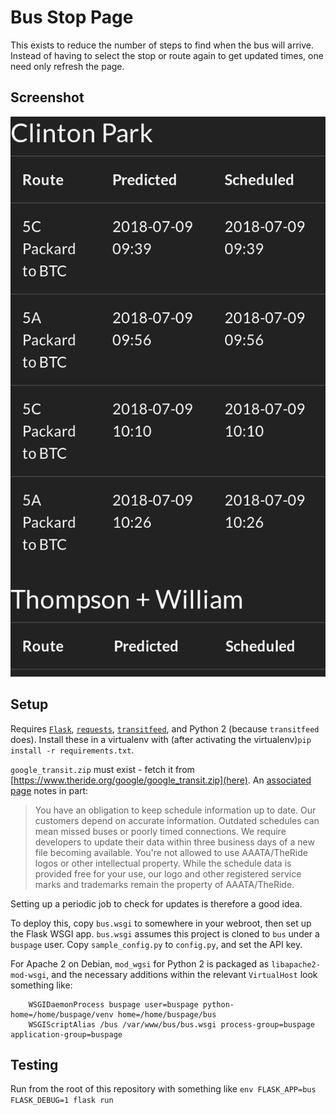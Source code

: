 # Bus Stop Page

This exists to reduce the number of steps to find when the bus will arrive. Instead of having to select the stop or
route again to get updated times, one need only refresh the page.

## Screenshot

![Screenshot](/screenshot.png)

## Setup

Requires [`Flask`](https://pypi.org/project/Flask/1.0.2/), [`requests`](https://pypi.org/project/requests/),
[`transitfeed`](https://pypi.org/project/transitfeed/), and Python 2 (because `transitfeed` does). Install these
in a virtualenv with (after activating the virtualenv)`pip install -r requirements.txt`.

`google_transit.zip` must exist - fetch it from [https://www.theride.org/google/google_transit.zip](here). An
[associated page](https://www.theride.org/AboutUs/For-Developers/Developer-Files) notes in part:

> You have an obligation to keep schedule information up to date. Our customers depend on accurate information. Outdated
> schedules can mean missed buses or poorly timed connections. We require developers to update their data within three
> business days of a new file becoming available. You're not allowed to use AAATA/TheRide logos or other intellectual
> property. While the schedule data is provided free for your use, our logo and other registered service marks and
> trademarks remain the property of AAATA/TheRide.

Setting up a periodic job to check for updates is therefore a good idea. 

To deploy this, copy `bus.wsgi` to somewhere in your webroot, then set up the Flask WSGI app. `bus.wsgi` assumes this
project is cloned to `bus` under a `buspage` user. Copy `sample_config.py` to `config.py`, and set the API key.

For Apache 2 on Debian, `mod_wgsi` for Python 2 is packaged as `libapache2-mod-wsgi`, and the necessary additions
within the relevant `VirtualHost` look something like:

        WSGIDaemonProcess buspage user=buspage python-home=/home/buspage/venv home=/home/buspage/bus
        WSGIScriptAlias /bus /var/www/bus/bus.wsgi process-group=buspage application-group=buspage

## Testing

Run from the root of this repository with something like `env FLASK_APP=bus FLASK_DEBUG=1 flask run`

